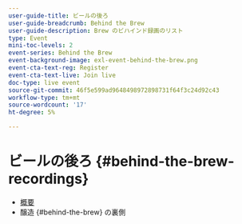```yaml
---
user-guide-title: ビールの後ろ
user-guide-breadcrumb: Behind the Brew
user-guide-description: Brew のビハインド録画のリスト
type: Event
mini-toc-levels: 2
event-series: Behind the Brew
event-background-image: exl-event-behind-the-brew.png
event-cta-text-reg: Register
event-cta-text-live: Join live
doc-type: live event
source-git-commit: 46f5e599ad9648498972898731f64f3c24d92c43
workflow-type: tm+mt
source-wordcount: '17'
ht-degree: 5%

---
```



# ビールの後ろ {#behind-the-brew-recordings}

+ [概要](overview.md)
+ 醸造 {#behind-the-brew} の裏側

